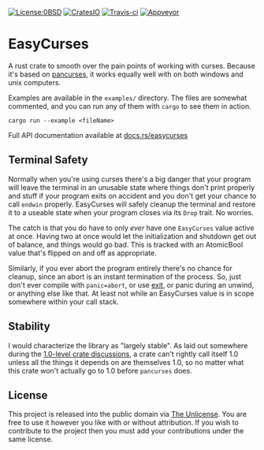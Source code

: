 [![License:0BSD](https://img.shields.io/badge/License-0BSD-brightgreen.svg)](https://opensource.org/licenses/FPL-1.0.0)
[![CratesIO](https://img.shields.io/crates/v/easycurses.svg)](https://crates.io/crates/easycurses)
[![Travis-ci](https://travis-ci.org/Lokathor/easycurses-rs.svg)](https://travis-ci.org/Lokathor/easycurses-rs)
[![Appveyor](https://ci.appveyor.com/api/projects/status/ywxse6ejshe39g1v?svg=true)](https://ci.appveyor.com/project/Lokathor/easycurses-rs)

# EasyCurses

A rust crate to smooth over the pain points of working with curses. Because it's
based on [pancurses](https://github.com/ihalila/pancurses), it works equally
well with on both windows and unix computers.

Examples are available in the `examples/` directory. The files are somewhat
commented, and you can run any of them with `cargo` to see them in action.

```
cargo run --example <fileName>
```

Full API documentation available at [docs.rs/easycurses](https://docs.rs/easycurses)

## Terminal Safety

Normally when you're using curses there's a big danger that your program will
leave the terminal in an unusable state where things don't print properly and
stuff if your program exits on accident and you don't get your chance to call
`endwin` properly. EasyCurses will safely cleanup the terminal and restore it to
a useable state when your program closes via its `Drop` trait. No worries.

The catch is that you do have to only _ever_ have one `EasyCurses` value active
at once. Having two at once would let the initialization and shutdown get out of
balance, and things would go bad. This is tracked with an AtomicBool value
that's flipped on and off as appropriate.

Similarly, if you ever abort the program entirely there's no chance for cleanup,
since an abort is an instant termination of the process. So, just don't ever
compile with `panic=abort`, or use
[exit](https://doc.rust-lang.org/std/process/fn.exit.html), or panic during an
unwind, or anything else like that. At least not while an EasyCurses value is in
scope somewhere within your call stack.

## Stability

I would characterize the library as "largely stable". As laid out somewhere
during the [1.0-level crate
discussions](https://github.com/rust-lang/rust-roadmap/issues/11), a crate can't
rightly call itself 1.0 unless all the things it depends on are themselves 1.0,
so no matter what this crate won't actually go to 1.0 before `pancurses` does.

## License

This project is released into the public domain via [The
Unlicense](https://unlicense.org). You are free to use it however you like with
or without attribution. If you wish to contribute to the project then you must
add your contributions under the same license. 
